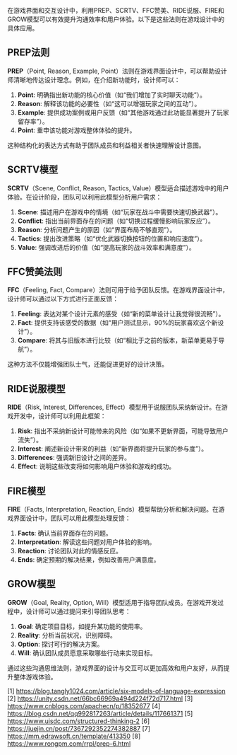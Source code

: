 在游戏界面和交互设计中，利用PREP、SCRTV、FFC赞美、RIDE说服、FIRE和GROW模型可以有效提升沟通效率和用户体验。以下是这些法则在游戏设计中的具体应用。

## PREP法则
**PREP**（Point, Reason, Example, Point）法则在游戏界面设计中，可以帮助设计师清晰地传达设计理念。例如，在介绍新功能时，设计师可以：

1. **Point**: 明确指出新功能的核心价值（如“我们增加了实时聊天功能”）。
2. **Reason**: 解释该功能的必要性（如“这可以增强玩家之间的互动”）。
3. **Example**: 提供成功案例或用户反馈（如“其他游戏通过此功能显著提升了玩家留存率”）。
4. **Point**: 重申该功能对游戏整体体验的提升。

这种结构化的表达方式有助于团队成员和利益相关者快速理解设计意图。

## SCRTV模型
**SCRTV**（Scene, Conflict, Reason, Tactics, Value）模型适合描述游戏中的用户体验。在设计阶段，团队可以利用此模型分析用户需求：

1. **Scene**: 描述用户在游戏中的情境（如“玩家在战斗中需要快速切换武器”）。
2. **Conflict**: 指出当前界面存在的问题（如“切换过程缓慢影响玩家反应”）。
3. **Reason**: 分析问题产生的原因（如“界面布局不够直观”）。
4. **Tactics**: 提出改进策略（如“优化武器切换按钮的位置和响应速度”）。
5. **Value**: 强调改进后的价值（如“提高玩家的战斗效率和满意度”）。

## FFC赞美法则
**FFC**（Feeling, Fact, Compare）法则可用于给予团队反馈。在游戏界面设计中，设计师可以通过以下方式进行正面反馈：

1. **Feeling**: 表达对某个设计元素的感受（如“新的菜单设计让我觉得很流畅”）。
2. **Fact**: 提供支持该感受的数据（如“用户测试显示，90%的玩家喜欢这个新设计”）。
3. **Compare**: 将其与旧版本进行比较（如“相比于之前的版本，新菜单更易于导航”）。

这种方法不仅能增强团队士气，还能促进更好的设计决策。

## RIDE说服模型
**RIDE**（Risk, Interest, Differences, Effect）模型用于说服团队采纳新设计。在游戏开发中，设计师可以利用此框架：

1. **Risk**: 指出不采纳新设计可能带来的风险（如“如果不更新界面，可能导致用户流失”）。
2. **Interest**: 阐述新设计带来的利益（如“新界面将提升玩家的参与度”）。
3. **Differences**: 强调新旧设计之间的差异。
4. **Effect**: 说明这些改变将如何影响用户体验和游戏的成功。

## FIRE模型
**FIRE**（Facts, Interpretation, Reaction, Ends）模型帮助分析和解决问题。在游戏界面设计中，团队可以用此模型处理反馈：

1. **Facts**: 确认当前界面存在的问题。
2. **Interpretation**: 解读这些问题对用户体验的影响。
3. **Reaction**: 讨论团队对此的情感反应。
4. **Ends**: 确定预期的解决结果，例如改善用户满意度。

## GROW模型
**GROW**（Goal, Reality, Option, Will）模型适用于指导团队成员。在游戏开发过程中，设计师可以通过提问来引导团队思考：

1. **Goal**: 确定项目目标，如提升某功能的使用率。
2. **Reality**: 分析当前状况，识别障碍。
3. **Option**: 探讨可行的解决方案。
4. **Will**: 确认团队成员愿意采取哪些行动来实现目标。

通过这些沟通思维法则，游戏界面的设计与交互可以更加高效和用户友好，从而提升整体游戏体验。

[1] https://blog.tangly1024.com/article/six-models-of-language-expression
[2] https://unity.csdn.net/66bc66969a494d224f72d717.html
[3] https://www.cnblogs.com/apachecn/p/18352677
[4] https://blog.csdn.net/qq992817263/article/details/117661371
[5] https://www.uisdc.com/structured-thinking-2
[6] https://juejin.cn/post/7367292352274382887
[7] https://mm.edrawsoft.cn/template/413350
[8] https://www.rongpm.com/rrpl/prep-6.html
